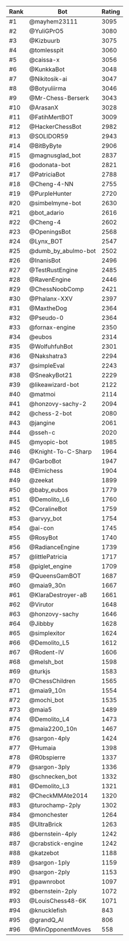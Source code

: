Rank|Bot|Rating
---|---|---
#1|@mayhem23111|3095
#2|@YuliGPrO5|3080
#3|@Kizbuurb|3075
#4|@tomlesspit|3060
#5|@caissa-x|3056
#6|@KunkkaBot|3048
#7|@Nikitosik-ai|3047
#8|@Botyuliirma|3046
#9|@Mr-Chess-Berserk|3043
#10|@ArasanX|3028
#11|@FatihMertBOT|3009
#12|@HackerChessBot|2982
#13|@SOLIDOR59|2943
#14|@BitByByte|2906
#15|@magnusglad_bot|2837
#16|@odonata-bot|2821
#17|@PatriciaBot|2788
#18|@Cheng-4-NN|2755
#19|@PurpleHunter|2720
#20|@simbelmyne-bot|2630
#21|@bot_adario|2616
#22|@Cheng-4|2602
#23|@OpeningsBot|2568
#24|@Lynx_BOT|2547
#25|@dumb_by_abulmo-bot|2502
#26|@InanisBot|2496
#27|@TestRustEngine|2485
#28|@RavenEngine|2446
#29|@ChessNoobComp|2421
#30|@Phalanx-XXV|2397
#31|@MaxtheDog|2364
#32|@Pseudo-0|2364
#33|@fornax-engine|2350
#34|@eubos|2314
#35|@WolfuhfuhBot|2301
#36|@Nakshatra3|2294
#37|@simpleEval|2243
#38|@SneakyBot21|2229
#39|@likeawizard-bot|2122
#40|@matmoi|2114
#41|@honzovy-sachy-2|2094
#42|@chess-2-bot|2080
#43|@jangine|2061
#44|@sseh-c|2020
#45|@myopic-bot|1985
#46|@Knight-To-C-Sharp|1964
#47|@GarboBot|1947
#48|@Elmichess|1904
#49|@zeekat|1899
#50|@baby_eubos|1779
#51|@Demolito_L6|1760
#52|@CoralineBot|1759
#53|@arvyy_bot|1754
#54|@ai-con|1745
#55|@RosyBot|1740
#56|@RadianceEngine|1739
#57|@littlePatricia|1717
#58|@piglet_engine|1709
#59|@QueensGamBOT|1687
#60|@maia9_30n|1667
#61|@KlaraDestroyer-aB|1661
#62|@Virutor|1648
#63|@honzovy-sachy|1646
#64|@Jibbby|1628
#65|@simplexitor|1624
#66|@Demolito_L5|1612
#67|@Rodent-IV|1606
#68|@melsh_bot|1598
#69|@turkjs|1583
#70|@ChessChildren|1565
#71|@maia9_10n|1554
#72|@mochi_bot|1535
#73|@maia5|1489
#74|@Demolito_L4|1473
#75|@maia2200_10n|1467
#76|@sargon-4ply|1424
#77|@Humaia|1398
#78|@R0bspierre|1337
#79|@sargon-3ply|1336
#80|@schnecken_bot|1332
#81|@Demolito_L3|1321
#82|@CheckMMAte2014|1320
#83|@turochamp-2ply|1302
#84|@monchester|1264
#85|@UltraBrick|1263
#86|@bernstein-4ply|1242
#87|@crabstick-engine|1242
#88|@katzebot|1188
#89|@sargon-1ply|1159
#90|@sargon-2ply|1153
#91|@pawnrobot|1097
#92|@bernstein-2ply|1072
#93|@LouisChess48-6K|1071
#94|@knucklefish|843
#95|@grandQ_AI|806
#96|@MinOpponentMoves|558
